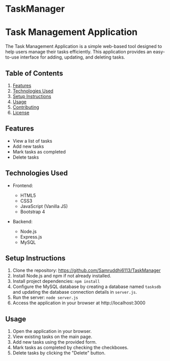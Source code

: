 # TaskManager
# Task Management Application

The Task Management Application is a simple web-based tool designed to help users manage their tasks efficiently. This application provides an easy-to-use interface for adding, updating, and deleting tasks.

## Table of Contents

1. [Features](#features)
2. [Technologies Used](#technologies-used)
3. [Setup Instructions](#setup-instructions)
4. [Usage](#usage)
5. [Contributing](#contributing)
6. [License](#license)

## Features

- View a list of tasks
- Add new tasks
- Mark tasks as completed
- Delete tasks

## Technologies Used

- Frontend:
  - HTML5
  - CSS3
  - JavaScript (Vanilla JS)
  - Bootstrap 4

- Backend:
  - Node.js
  - Express.js
  - MySQL

## Setup Instructions

1. Clone the repository: https://github.com/Samruddhi6113/TaskManager
2. Install Node.js and npm if not already installed.
3. Install project dependencies: `npm install`
4. Configure the MySQL database by creating a database named `tasksdb` and updating the database connection details in `server.js`.
5. Run the server: `node server.js`
6. Access the application in your browser at http://localhost:3000

## Usage

1. Open the application in your browser.
2. View existing tasks on the main page.
3. Add new tasks using the provided form.
4. Mark tasks as completed by checking the checkboxes.
5. Delete tasks by clicking the "Delete" button.


